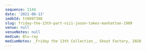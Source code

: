 ```yaml
---
sequence: 1144
date: '2021-08-13'
imdbId: tt0097388
slug: friday-the-13th-part-viii-jason-takes-manhattan-1989
venue: null
venueNotes: null
medium: Blu-ray
mediumNotes: _Friday the 13th Collection_, Shout Factory, 2020
---
```


